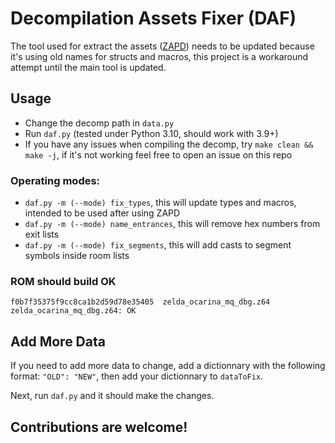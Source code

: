 # Decompilation Assets Fixer (DAF)
The tool used for extract the assets ([ZAPD](https://github.com/zeldaret/ZAPD)) needs to be updated because it's using old names for structs and macros, this project is a workaround attempt until the main tool is updated.

## Usage
- Change the decomp path in ``data.py``
- Run ``daf.py`` (tested under Python 3.10, should work with 3.9+)
- If you have any issues when compiling the decomp, try ``make clean && make -j``, if it's not working feel free to open an issue on this repo

### Operating modes:
- ``daf.py -m (--mode) fix_types``, this will update types and macros, intended to be used after using ZAPD
- ``daf.py -m (--mode) name_entrances``, this will remove hex numbers from exit lists
- ``daf.py -m (--mode) fix_segments``, this will add casts to segment symbols inside room lists

### ROM should build OK
```
f0b7f35375f9cc8ca1b2d59d78e35405  zelda_ocarina_mq_dbg.z64
zelda_ocarina_mq_dbg.z64: OK
```

## Add More Data
If you need to add more data to change, add a dictionnary with the following format: ``"OLD": "NEW"``, then add your dictionnary to ``dataToFix``.

Next, run ``daf.py`` and it should make the changes.

## Contributions are welcome!

